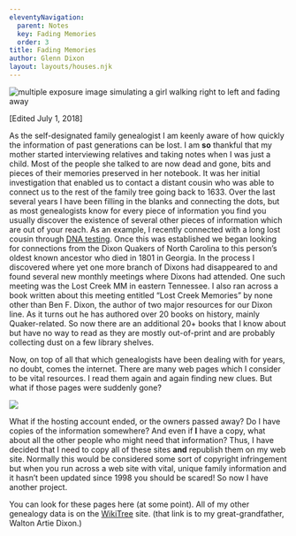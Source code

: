 ```yaml
---
eleventyNavigation:
  parent: Notes
  key: Fading Memories
  order: 3
title: Fading Memories
author: Glenn Dixon
layout: layouts/houses.njk
---
```

![multiple exposure image simulating a girl walking right to left and fading away](/img/fading-feature.jpg)

[Edited July 1, 2018]

As the self-designated family genealogist I am keenly aware of how quickly the information of past generations can be lost. I am **so** thankful that my mother started interviewing relatives and taking notes when I was just a child. Most of the people she talked to are now dead and gone, bits and pieces of their memories preserved in her notebook. It was her initial investigation that enabled us to contact a distant cousin who was able to connect us to the rest of the family tree going back to 1633. Over the last several years I have been filling in the blanks and connecting the dots, but as most genealogists know for every piece of information you find you usually discover the existence of several other pieces of information which are out of your reach. As an example, I recently connected with a long lost cousin through [DNA testing][1]. Once this was established we began looking for connections from the Dixon Quakers of North Carolina to this person’s oldest known ancestor who died in 1801 in Georgia. In the process I discovered where yet one more branch of Dixons had disappeared to and found several new monthly meetings where Dixons had attended. One such meeting was the Lost Creek MM in eastern Tennessee. I also ran across a book written about this meeting entitled “Lost Creek Memories” by none other than Ben F. Dixon, the author of two major resources for our Dixon line. As it turns out he has authored over 20 books on history, mainly Quaker-related. So now there are an additional 20+ books that I know about but have no way to read as they are mostly out-of-print and are probably collecting dust on a few library shelves.

Now, on top of all that which genealogists have been dealing with for years, no doubt, comes the internet. There are many web pages which I consider to be vital resources. I read them again and again finding new clues. But what if those pages were suddenly gone?

![](/img/fading-teaser.jpg)

What if the hosting account ended, or the owners passed away? Do I have copies of the information somewhere? And even if **I** have a copy, what about all the other people who might need that information? Thus, I have decided that I need to copy all of these sites **and** republish them on my web site. Normally this would be considered some sort of copyright infringement but when you run across a web site with vital, unique family information and it hasn’t been updated since 1998 you should be scared! So now I have another project.

You can look for these pages here (at some point). All of my other genealogy data is on the [WikiTree][2] site. (that link is to my great-grandfather, Walton Artie Dixon.)

 [1]: https://www.familytreedna.com/groups/dixon-project/about
 [2]: https://www.wikitree.com/wiki/Dixon-1086